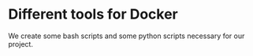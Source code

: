 # Different tools for Docker
We create some bash scripts and some python scripts necessary for our 
project.
